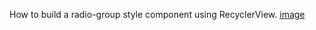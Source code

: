 How to build a radio-group style component using RecyclerView.
[image](http://joshskeen.com/content/images/2015/04/r4mhZd3Izr.gif)
